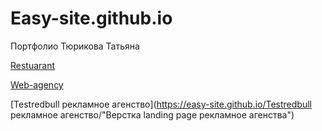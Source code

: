 

# Easy-site.github.io
Портфолио Тюрикова Татьяна


[Restuarant](https://easy-site.github.io/restuarant/ "Верстка landing page ресторана")

[Web-agency](https://easy-site.github.io/web-agency/ "Верстка landing page web агенства")

[Testredbull рекламное агенство](https://easy-site.github.io/Testredbull рекламное агенство/"Верстка landing page рекламное агенства")


